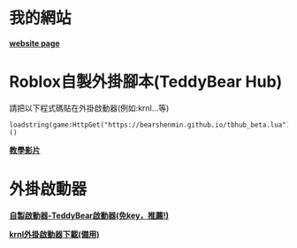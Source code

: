 # 我的網站
**[website page](https://bearshenmin.github.io/)**

# Roblox自製外掛腳本(TeddyBear Hub)
請把以下程式碼貼在外掛啟動器(例如:krnl...等)
```
loadstring(game:HttpGet("https://bearshenmin.github.io/tbhub_beta.lua"))()
```
**[教學影片](https://youtu.be/48qxA5W3MhA)**
# 外掛啟動器
**[自製啟動器-TeddyBear啟動器(免key，推薦!)](https://github.com/Bearshenmin/TeddyBear_Luncher/releases)**

**[krnl外掛啟動器下載(備用)](https://krnl.place/)**
